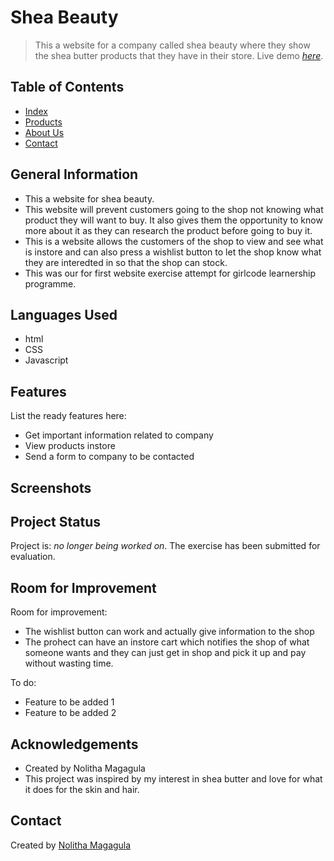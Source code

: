 # Shea Beauty
> This a website for a company called shea beauty where they show the shea butter products that they have in their store. 
> Live demo [_here_](https://www.example.com). <!-- If you have the project hosted somewhere, include the link here. -->

## Table of Contents
* [Index](index.html)
* [Products](products.html)
* [About Us](about.html)
* [Contact](contact.html)



## General Information
- This a website for shea beauty.
- This website will prevent customers going to the shop not knowing what product they will want to buy. It also gives them the opportunity to know more about it 
as they can research the product before going to buy it.
- This is a website allows the customers of the shop to view and see what is instore and can also press a wishlist button to let the shop know what they 
are interedted in so that the shop can stock.
- This was our for first website exercise attempt for girlcode learnership programme.



## Languages Used
- html
- CSS
- Javascript


## Features
List the ready features here:
- Get important information related to company 
- View products instore
- Send a form to company to be contacted


## Screenshots



## Project Status
Project is: _no longer being worked on_. The exercise has been submitted for evaluation.


## Room for Improvement

Room for improvement:
- The wishlist button can work and actually give information to the shop
- The prohect can have an instore cart which notifies the shop of what someone wants and they can just get in shop and pick it up and pay without wasting time.

To do:
- Feature to be added 1
- Feature to be added 2


## Acknowledgements
- Created by Nolitha Magagula
- This project was inspired by my interest in shea butter and love for what it does for the skin and hair.


## Contact
Created by [Nolitha Magagula](nolithaprincess@gmail.com)

